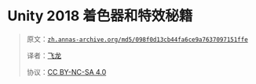 # Unity 2018 着色器和特效秘籍

> 原文：[`zh.annas-archive.org/md5/098f0d13cb44fa6ce9a7637097151ffe`](https://zh.annas-archive.org/md5/098f0d13cb44fa6ce9a7637097151ffe)
> 
> 译者：[飞龙](https://github.com/wizardforcel)
> 
> 协议：[CC BY-NC-SA 4.0](http://creativecommons.org/licenses/by-nc-sa/4.0/)